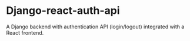 # Django-react-auth-api
A Django backend with authentication API (login/logout) integrated with a React frontend.
